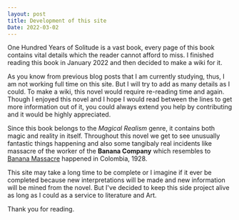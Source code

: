 ```yaml
---
layout: post
title: Development of this site
Date: 2022-03-02
---
```

<p>One Hundred Years of Solitude is a vast book, every page of this book contains vital details which the reader cannot afford to miss. I finished reading this book in January 2022 and then decided to make a wiki for it.</p>
<p>As you know from previous blog posts that I am currently studying, thus, I am not working full time on this site. But I will try to add as many details as I could. To make a wiki, this novel would require re-reading time and again. Though I enjoyed this novel and I hope I would read between the lines to get more information out of it, you could always extend you help by contributing and it would be highly appreciated.</p>
<p>Since this book belongs to the <i>Magical Realism</i> genre, it contains both magic and reality in itself. Throughout this novel we get to see unusually fantastic things happening and also some tangibaly real incidents like massacre of the worker of the <b>Banana Company</b> which resembles to <a href="https://en.wikipedia.org/wiki/Banana_Massacre">Banana Massacre</a> happened in Colombia, 1928.</p>
<p>This site may take a long time to be complete or I imagine if it ever be completed because new interpretations will be made and new information will be mined from the novel. But I've decided to keep this side project alive as long as I could as a service to literature and Art.</p>
Thank you for reading.